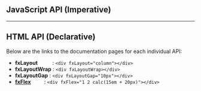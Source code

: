 ## JavaScript API (Imperative)


----

## HTML API (Declarative)

Below are the links to the documentation pages for each individual API:

* **fxLayout** &nbsp;&nbsp;&nbsp;&nbsp;&nbsp;&nbsp;&nbsp;&nbsp;&nbsp;: `<div fxLayout="column"></div>`
* **fxLayoutWrap**  : `<div fxLayoutWrap></div>`
* **fxLayoutGap** : `<div fxLayoutGap="10px"></div>`
* **[fxFlex](https://github.com/angular/flex-layout/wiki/fxFlex-API)** &nbsp;&nbsp;&nbsp;&nbsp;&nbsp;&nbsp;&nbsp;&nbsp;:  `<div fxFlex="1 2 calc(15em + 20px)"></div>`


